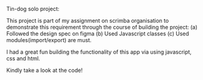 Tin-dog solo project:

This project is part of my assignment on scrimba organisation to demonstrate this requirement
through the course of building the project:
(a) Followed the design spec on figma
(b) Used Javascript classes 
(c) Used modules(import/export) are must.

I had a great fun building the functionality of this app via using javascript, css and html.

Kindly take a look at the code!